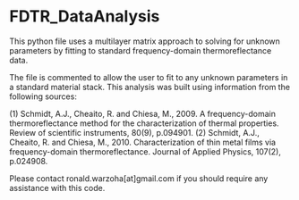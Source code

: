 # FDTR_DataAnalysis

This python file uses a multilayer matrix approach to solving for unknown parameters by fitting to standard frequency-domain thermoreflectance data.

The file is commented to allow the user to fit to any unknown parameters in a standard material stack. This analysis was built using information from the following sources:

(1) Schmidt, A.J., Cheaito, R. and Chiesa, M., 2009. A frequency-domain thermoreflectance method for the characterization of thermal properties. Review of scientific instruments, 80(9), p.094901.
(2) Schmidt, A.J., Cheaito, R. and Chiesa, M., 2010. Characterization of thin metal films via frequency-domain thermoreflectance. Journal of Applied Physics, 107(2), p.024908.

Please contact ronald.warzoha[at]gmail.com if you should require any assistance with this code.
